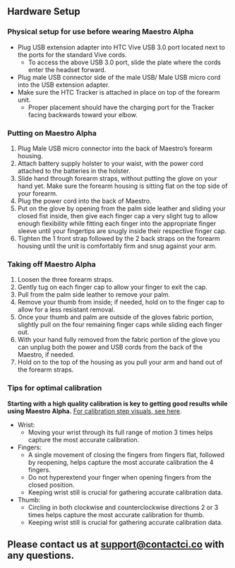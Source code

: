 ## Hardware Setup
### Physical setup for use before wearing Maestro Alpha

- Plug USB extension adapter into HTC Vive USB 3.0 port located next to the ports for the standard Vive cords.
  - To access the above USB 3.0 port, slide the plate where the cords enter the headset forward.
- Plug male USB connector side of the male USB/ Male USB micro cord into the USB extension adapter.
- Make sure the HTC Tracker is attached in place on top of the forearm unit.
  - Proper placement should have the charging port for the Tracker facing backwards toward your elbow. 

### Putting on Maestro Alpha

1. Plug Male USB micro connector into the back of Maestro’s forearm housing.
2. Attach battery supply holster to your waist, with the power cord attached to the batteries in the holster.
3. Slide hand through forearm straps, without putting the glove on your hand yet. Make sure the forearm housing is sitting flat on the top side of your forearm. 
4. Plug the power cord into the back of Maestro.
5. Put on the glove by opening from the palm side leather and sliding your closed fist inside, then give each finger cap a very slight tug to allow enough flexibility while fitting each finger into the appropriate finger sleeve until your fingertips are snugly inside their respective finger cap. 
6. Tighten the 1 front strap followed by the 2 back straps on the forearm housing until the unit is comfortably firm and snug against your arm. 

### Taking off Maestro Alpha 
1. Loosen the three forearm straps. 
2. Gently tug on each finger cap to allow your finger to exit the cap. 
3. Pull from the palm side leather to remove your palm.
4. Remove your thumb from inside; if needed, hold on to the finger cap to allow for a less resistant removal. 
5. Once your thumb and palm are outside of the gloves fabric portion, slightly pull on the four remaining finger caps while sliding each finger out. 
6. With your hand fully removed from the fabric portion of the glove you can unplug both the power and USB cords from the back of the Maestro, if needed. 
7. Hold on to the top of the housing as you pull your arm and hand out of the forearm straps.  

### Tips for optimal calibration
**Starting with a high quality calibration is key to getting good results while using Maestro Alpha.**
[For calibration step visuals, see here](https://contact-control-interfaces.github.io/maestro-sdk-docs/C/html/index.html#calibrationHeader).

- Wrist:
  - Moving your wrist through its full range of motion 3 times helps capture the most accurate calibration.
- Fingers:
  - A single movement of closing the fingers from fingers flat, followed by reopening, helps capture the most accurate calibration the 4 fingers.
  - Do not hyperextend your finger when opening fingers from the closed position.
  - Keeping wrist still is crucial for gathering accurate calibration data.
- Thumb:
  - Circling in both clockwise and counterclockwise directions 2 or 3 times helps capture the most accurate calibration for thumb.
  - Keeping wrist still is crucial for gathering accurate calibration data.
  
 ## Please contact us at support@contactci.co with any questions.
